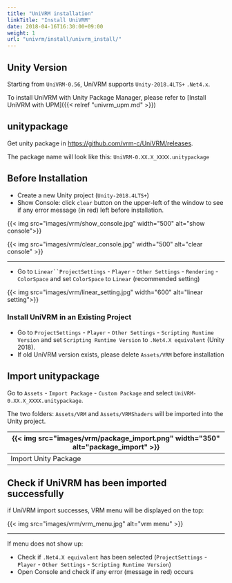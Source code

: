 ```yaml
---
title: "UniVRM installation"
linkTitle: "Install UniVRM"
date: 2018-04-16T16:30:00+09:00
weight: 1
url: "univrm/install/univrm_install/"
---
```


## Unity Version

Starting from `UniVRM-0.56`, UniVRM supports `Unity-2018.4LTS+` `.Net4.x`.

To install UniVRM with Unity Package Manager, please refer to [Install UniVRM with UPM]({{< relref "univrm_upm.md" >}})

## unitypackage

Get unity package in https://github.com/vrm-c/UniVRM/releases.

The package name will look like this: `UniVRM-0.XX.X_XXXX.unitypackage`

## Before Installation

* Create a new Unity project (`Unity-2018.4LTS+`)
* Show Console: click `clear` button on the upper-left of the window to see if any error message (in red) left before installation.

{{< img src="images/vrm/show_console.jpg"  width="500" alt="show console">}}

{{< img src="images/vrm/clear_console.jpg" width="500" alt="clear console" >}}
<hr>

* Go to `Linear``ProjectSettings` - `Player` - `Other Settings` - `Rendering` - `ColorSpace` and set `ColorSpace` to `Linear` (recommended setting)

{{< img src="images/vrm/linear_setting.jpg" width="600" alt="linear setting">}}

### Install UniVRM in an Existing Project

* Go to `ProjectSettings` - `Player` - `Other Settings` - `Scripting Runtime Version` and set `Scripting Runtime Version` to `.Net4.X equivalent` (Unity 2018). 
* If old UniVRM version exists, please delete `Assets/VRM` before installation

## Import unitypackage

Go to `Assets` - `Import Package` - `Custom Package` and select `UniVRM-0.XX.X_XXXX.unitypackage`.

The two folders: `Assets/VRM` and `Assets/VRMShaders` will be imported into the Unity project.

|{{< img src="images/vrm/package_import.png" width="350" alt="package_import" >}}|
|-----|
|Import Unity Package|

## Check if UniVRM has been imported successfully

if UniVRM import successes, VRM menu will be displayed on the top:

{{< img src="images/vrm/vrm_menu.jpg" alt="vrm menu" >}}
<hr>

If menu does not show up:

* Check if `.Net4.X equivalent` has been selected (`ProjectSettings` - `Player` - `Other Settings` - `Scripting Runtime Version`)
* Open Console and check if any error (message in red) occurs
